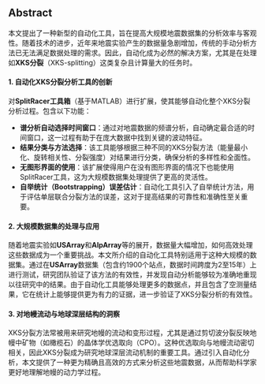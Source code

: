 ## Abstract
本文提出了一种新型的自动化工具，旨在提高大规模地震数据集的分析效率与客观性。随着技术的进步，近年来地震实验产生的数据量急剧增加，传统的手动分析方法已无法满足数据处理的需求。因此，自动化成为必然的解决方案，尤其是在处理如**XKS分裂**（XKS-splitting）这类复杂且计算量大的任务时。

#### 1. 自动化XKS分裂分析工具的创新

对**SplitRacer工具箱**（基于MATLAB）进行扩展，使其能够自动化整个XKS分裂分析过程。包含以下功能：

- **谱分析自动选择时间窗口**：通过对地震数据的频谱分析，自动确定最合适的时间窗口，这一过程有助于在庞大数据中找到关键的波动特征。
- **结果分类与方法选择**：该工具能够根据三种不同的XKS分裂方法（能量最小化、旋转相关性、分裂强度）对结果进行分类，确保分析的多样性和全面性。
- **无图形界面的使用**：该扩展使得用户在没有图形界面的情况下也能使用SplitRacer工具，这为大规模数据集处理提供了更高的灵活性。
- **自举统计（Bootstrapping）误差估计**：自动化工具引入了自举统计方法，用于评估单层联合分裂方法的误差，这对于提高结果的可靠性和准确性至关重要。

#### 2. 大规模数据集的处理与应用

随着地震实验如**USArray**和**AlpArray**等的展开，数据量大幅增加，如何高效处理这些数据成为一个重要挑战。本文所介绍的自动化工具特别适用于这种大规模的数据集。通过在**USArray**数据集（包含约1900个站点，数据时间跨度为2至15年）上进行测试，研究团队验证了该方法的有效性，并发现自动分析能够较为准确地重现以往研究中的结果。由于自动化工具能够处理更多的数据点，并且包含了空测量结果，它在统计上能够提供更为有力的证据，进一步验证了XKS分裂分析的有效性。

#### 3. 对地幔流动与地球深层结构的洞察

XKS分裂方法常被用来研究地幔的流动和变形过程，尤其是通过剪切波分裂反映地幔中矿物（如橄榄石）的晶体学优选取向（CPO）。这种优选取向与地幔流动密切相关，因此XKS分裂成为研究地球深层流动机制的重要工具。通过引入自动化分析，本文提供了一种更为精确且高效的方式来分析这些地震数据，从而帮助科学家更好地理解地幔的动力学过程。

